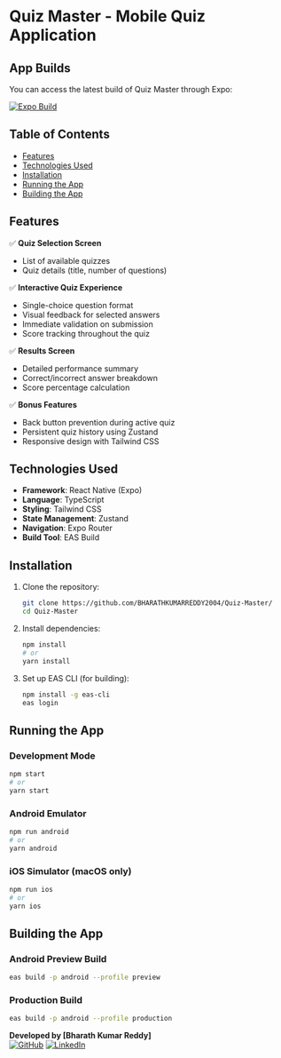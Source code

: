 # Quiz Master - Mobile Quiz Application
## App Builds

You can access the latest build of Quiz Master through Expo:

[![Expo Build](https://img.shields.io/badge/Expo-Build-blue.svg)](https://expo.dev/accounts/bharathkumarreddy2004/projects/quizmaster/builds/696f704b-9f0f-4333-a0d3-83677ffbf6f7)

## Table of Contents
- [Features](#features)
- [Technologies Used](#technologies-used)
- [Installation](#installation)
- [Running the App](#running-the-app)
- [Building the App](#building-the-app)

## Features

✅ **Quiz Selection Screen**  
- List of available quizzes
- Quiz details (title, number of questions)

✅ **Interactive Quiz Experience**  
- Single-choice question format
- Visual feedback for selected answers
- Immediate validation on submission
- Score tracking throughout the quiz

✅ **Results Screen**  
- Detailed performance summary
- Correct/incorrect answer breakdown
- Score percentage calculation

✅ **Bonus Features**  
- Back button prevention during active quiz
- Persistent quiz history using Zustand
- Responsive design with Tailwind CSS

## Technologies Used

- **Framework**: React Native (Expo)
- **Language**: TypeScript
- **Styling**: Tailwind CSS
- **State Management**: Zustand
- **Navigation**: Expo Router
- **Build Tool**: EAS Build

## Installation

1. Clone the repository:
   ```bash
   git clone https://github.com/BHARATHKUMARREDDY2004/Quiz-Master/
   cd Quiz-Master
   ```

2. Install dependencies:
   ```bash
   npm install
   # or
   yarn install
   ```

3. Set up EAS CLI (for building):
   ```bash
   npm install -g eas-cli
   eas login
   ```

## Running the App

### Development Mode
```bash
npm start
# or
yarn start
```

### Android Emulator
```bash
npm run android
# or
yarn android
```

### iOS Simulator (macOS only)
```bash
npm run ios
# or
yarn ios
```

## Building the App

### Android Preview Build
```bash
eas build -p android --profile preview
```

### Production Build
```bash
eas build -p android --profile production
```

**Developed by [Bharath Kumar Reddy]**  
[![GitHub](https://img.shields.io/badge/GitHub-Profile-blue)](https://github.com/BHARATHKUMARREDDY2004/)
[![LinkedIn](https://img.shields.io/badge/LinkedIn-Profile-blue)](https://www.linkedin.com/in/bharath-kumar-reddy-vemireddy/)
